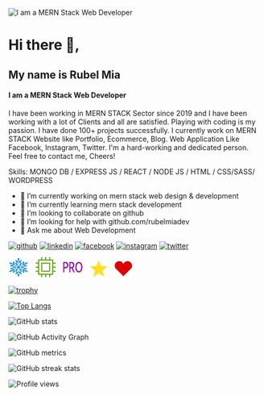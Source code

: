 ![I am a MERN Stack Web Developer](https://i.ibb.co/fvWRTZK/bg-2.png)
# Hi there 👋,
## My name is Rubel Mia
#### I am a MERN Stack Web Developer


 I have been working in MERN STACK Sector since 2019 and I have been working with a lot of Clients and all are satisfied. Playing with coding is my passion. I have done 100+ projects successfully.
   I currently work on
      MERN STACK Website like Portfolio, Ecommerce, Blog.
     Web Application Like Facebook, Instagram, Twitter.
 I'm a hard-working and dedicated person.
 Feel free to contact me,
  Cheers!

Skills: MONGO DB / EXPRESS JS / REACT / NODE JS / HTML / CSS/SASS/ WORDPRESS

- 🔭 I’m currently working on mern stack web design & development 
- 🌱 I’m currently learning mern stack development 
- 👯 I’m looking to collaborate on github 
- 🤔 I’m looking for help with github.com/rubelmiadev
- 💬 Ask me about Web Development 


[<img src='https://cdn.jsdelivr.net/npm/simple-icons@3.0.1/icons/github.svg' alt='github'  height='40'>](https://github.com/rubelmiadev)  [<img src='https://cdn.jsdelivr.net/npm/simple-icons@3.0.1/icons/linkedin.svg' alt='linkedin' margin-left='10' height='40'>](https://www.linkedin.com/in/rubelmiadev/)  [<img src='https://cdn.jsdelivr.net/npm/simple-icons@3.0.1/icons/facebook.svg' alt='facebook' margin-left='10' height='40'>](https://www.facebook.com/rubelmiadev)  [<img src='https://cdn.jsdelivr.net/npm/simple-icons@3.0.1/icons/instagram.svg' alt='instagram' margin-left='10' height='40'>](https://www.instagram.com/rubelmiadev/)  [<img src='https://cdn.jsdelivr.net/npm/simple-icons@3.0.1/icons/twitter.svg' alt='twitter' margin-left='10' height='40'>](https://twitter.com/rubelmiadev)  

<a href='https://archiveprogram.github.com/'><img src='https://raw.githubusercontent.com/acervenky/animated-github-badges/master/assets/acbadge.gif' width='40' height='40'></a> <a href='https://docs.github.com/en/developers'><img src='https://raw.githubusercontent.com/acervenky/animated-github-badges/master/assets/devbadge.gif' width='40' height='40'></a> <a href='https://github.com/pricing'><img src='https://raw.githubusercontent.com/acervenky/animated-github-badges/master/assets/pro.gif' width='40' height='40'></a> <a href='https://stars.github.com/'><img src='https://raw.githubusercontent.com/acervenky/animated-github-badges/master/assets/starbadge.gif' width='35' height='35'></a> <a href='https://docs.github.com/en/github/supporting-the-open-source-community-with-github-sponsors'><img src='https://raw.githubusercontent.com/acervenky/animated-github-badges/master/assets/sponsorbadge.gif' width='35' height='35'></a> 

[![trophy](https://github-profile-trophy.vercel.app/?username=rubelmiadev)](https://github.com/ryo-ma/github-profile-trophy)

[![Top Langs](https://github-readme-stats.vercel.app/api/top-langs/?username=rubelmiadev)](https://github.com/anuraghazra/github-readme-stats)

![GitHub stats](https://github-readme-stats.vercel.app/api?username=rubelmiadev&show_icons=true)  

![GitHub Activity Graph](https://activity-graph.herokuapp.com/graph?username=rubelmiadev)  

![GitHub metrics](https://metrics.lecoq.io/rubelmiadev)  

![GitHub streak stats](https://github-readme-streak-stats.herokuapp.com/?user=rubelmiadev)  

![Profile views](https://gpvc.arturio.dev/rubelmiadev)   
